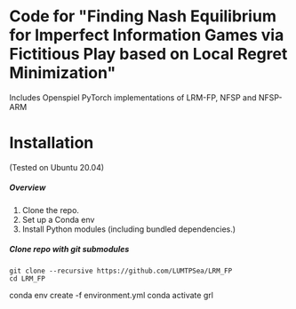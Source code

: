 # Code for "Finding Nash Equilibrium for Imperfect Information Games via Fictitious Play based on Local Regret Minimization"

Includes Openspiel PyTorch implementations of LRM-FP, NFSP and NFSP-ARM

# Installation
(Tested on Ubuntu 20.04)

##### Overview
1. Clone the repo.
2. Set up a Conda env
3. Install Python modules (including bundled dependencies.)

##### Clone repo with git submodules

```shell
git clone --recursive https://github.com/LUMTPSea/LRM_FP
cd LRM_FP
```

conda env create -f environment.yml
conda activate grl
